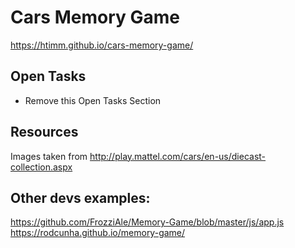 # Cars Memory Game

https://htimm.github.io/cars-memory-game/

## Open Tasks

- Remove this Open Tasks Section

## Resources

Images taken from http://play.mattel.com/cars/en-us/diecast-collection.aspx

## Other devs examples:
https://github.com/FrozziAle/Memory-Game/blob/master/js/app.js
https://rodcunha.github.io/memory-game/
